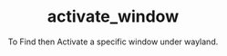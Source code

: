 <div align="center">

# activate_window
To Find then Activate a specific window under wayland.
</div>
